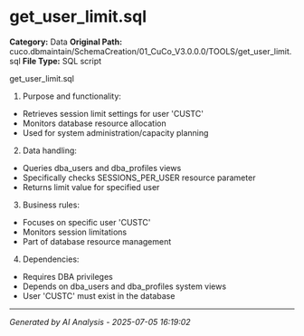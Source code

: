 # get_user_limit.sql

**Category:** Data
**Original Path:** cuco.dbmaintain/SchemaCreation/01_CuCo_V3.0.0.0/TOOLS/get_user_limit.sql
**File Type:** SQL script

get_user_limit.sql
1. Purpose and functionality:
- Retrieves session limit settings for user 'CUSTC'
- Monitors database resource allocation
- Used for system administration/capacity planning

2. Data handling:
- Queries dba_users and dba_profiles views
- Specifically checks SESSIONS_PER_USER resource parameter
- Returns limit value for specified user

3. Business rules:
- Focuses on specific user 'CUSTC'
- Monitors session limitations
- Part of database resource management

4. Dependencies:
- Requires DBA privileges
- Depends on dba_users and dba_profiles system views
- User 'CUSTC' must exist in the database

---
*Generated by AI Analysis - 2025-07-05 16:19:02*
